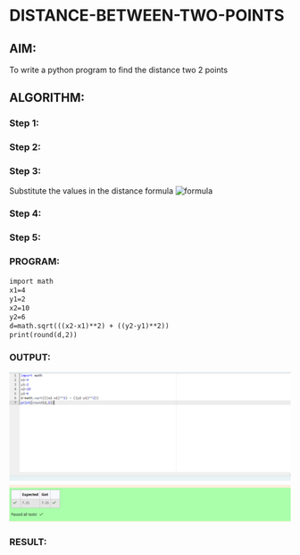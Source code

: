 # DISTANCE-BETWEEN-TWO-POINTS

## AIM:
To write a python program to find the distance two 2 points
## ALGORITHM:
### Step 1: 
### Step 2: 
### Step 3: 
Substitute the values in the distance formula  ![formula](/formula.JPG)
### Step 4: 
### Step 5: 
### PROGRAM:
```
import math
x1=4
y1=2
x2=10
y2=6
d=math.sqrt(((x2-x1)**2) + ((y2-y1)**2))
print(round(d,2))
```
### OUTPUT:
![output](/img%202.png)
### RESULT:
